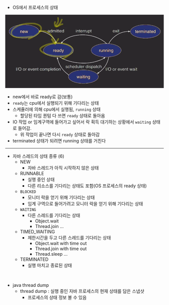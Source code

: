 - OS에서 프로세스의 상태

![img_12.png](images/img_12.png)

- new에서 바로 ready로 감(보통)
- `ready`는 cpu에서 실행되기 위해 기다리는 상태 
- 스케쥴러에 의해 cpu에서 실행됨, `running` 상태
  - 할당된 타임 퀀텀 다 쓰면 `ready` 상태로 돌아옴
- IO 작업 or 임계구역에 들어가고 싶어서 락 획득 대기하는 상황에서 `waiting` 상태로 들어감.
  - 위 작업이 끝나면 다시 `ready` 상태로 돌아감
- terminated 상태가 되려면 running 상태를 거친다

---
- 자바 스레드의 상태 종류 (6)
  - NEW
    - 자바 스레드가 아직 시작하지 않은 상태
  - RUNNABLE
    - 실행 중인 상태
    - 다른 리소스를 기다리는 상태도 포함(OS 프로세스의 ready 상태)
  - `BLOCKED`
    - 모니터 락을 얻기 위해 기다리는 상태
    - 임계 구역으로 들어가려고 모니터 락을 얻기 위해 기다리는 상태
  - `WAITING`
    - 다른 스레드를 기다리는 상태
      - Object.wait
      - Thread.join ...
  - TIMED_WAITING
    - 제한시간을 두고 다른 스레드를 기다리는 상태
      - Object.wait with time out
      - Thread.join with time out
      - Thread.sleep ...
  - TERMINATED
    - 실행 마치고 종료된 상태

<br>

- java thread dump
  - thread dump : 실행 중인 자바 프로세스의 현재 상태를 담은 스냅샷
    - 프로세스의 상태 정보 볼 수 있음
